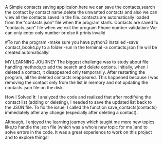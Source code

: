 A Simple contacts saving applicaion,here we can save the contacts,search the contact by contact name,delete the unwanted contacts and also we can view all the contacts saved in the file.
contacts are automatically loaded from the "contacts.json" file when the program starts.
Contacts are saved to "contacts.json" file when we exit the program
Phone number validation: We can only enter only number or else it prints invalid

#To run the program 
-make sure you have python3 installed
-save contact_book4.py to a folder
-run in the terminal
-a contacts.json file will be created automatically!

MY LEARNING JOURNEY
   The biggest challenge was to study about file handling methods,to add the search and delete options.
   Initially, when I deleted a contact, it disappeared only temporarily.
   After restarting the program, all the deleted contacts reappeared.
   This happened because I was removing the contact only from the list in memory and not updating the contacts.json file on the disk.

   How I Solved It:
   I analyzed the code and realized that after modifying the contact list (adding or deleting), I needed to save the updated list back to the JSON file.
   To fix the issue, I called the function save_contacts(contacts) immediately after any change (especially after deleting a contact).

   Although, I enjoyed the learning journey which taught me more new topics like,to handle the json file (which was a whole new topic for me )and to solve errors in the code.
   It was a great experience to work on this project and to explore things!  